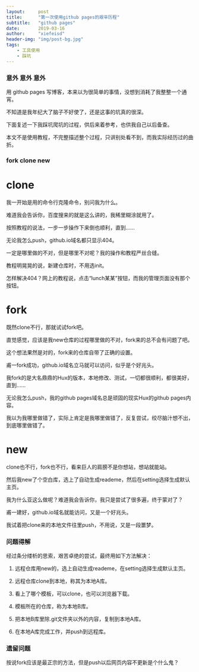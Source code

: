 ```yaml
---
layout:     post
title:      "第一次使用github pages的艰辛历程"
subtitle:   "github pages"
date:       2019-03-16
author:     "xiefeisd"
header-img: "img/post-bg.jpg"
tags:
    - 工具使用
    - 踩坑
---
```


### 意外 意外 意外

用 github pages 写博客，本来以为很简单的事情，没想到消耗了我整整一个通宵。

不知道是我年纪大了脑子不好使了，还是这事的坑真的很深。

下面复述一下我踩坑爬坑的过程，供后来着参考，也供我自己以后备查。

本文不是使用教程，不完整描述整个过程，只讲别处看不到，而我实际经历过的曲折。

### fork clone new

# clone

我一开始是用的命令行克隆命令，别问我为什么。

难道我会告诉你，百度搜来的就是这么讲的，我稀里糊涂就用了。

按照教程的说法，一步一步操作下来倒也顺利，直到……

无论我怎么push，github.io域名都只显示404。

一定是哪里做的不对，但是哪里不对呢？我的操作和教程严丝合缝。

教程明晃晃的说，新建仓库时，不用选init。

怎样解决404？网上的教程说，点击“lunch某某”按钮，而我的管理页面没有那个按钮。

# fork

既然clone不行，那就试试fork吧。

直觉感觉，应该是我new仓库的过程哪里做的不对，fork来的总不会有问题了吧。

这个想法果然是对的，fork来的仓库自带了正确的设置。

甫一fork成功，github.io域名立马就可以访问，似乎是个好兆头。

我fork的是大名鼎鼎的Hux的版本，本地修改、测试，一切都很顺利，都很美好，直到……

无论我怎么push，我的github pages域名总是顽固的现实Hux的github pages内容。

我以为我哪里做错了，实际上肯定是我哪里做错了，反复尝试，绞尽脑汁想不出，到底哪里做错了。

# new

clone也不行，fork也不行，看来巨人的肩膀不是你想站，想站就能站。

然后我new了个空白库，选上了自动生成reademe，然后在setting选择生成默认主页。

我为什么亚这么做呢？难道我会告诉你，我只是尝试了很多遍，终于蒙对了？

甫一建好，github.io域名就能访问，又是一个好兆头。

我试着把clone来的本地文件往里push，不用说，又是一段噩梦。

### 问题得解

经过条分缕析的思索，艰苦卓绝的尝试，最终用如下方法解决：

1. 远程仓库用new的，选上自动生成reademe，在setting选择生成默认主页。

2. 远程仓库clone到本地，称其为本地A库。

3. 看上了哪个模板，可以clone，也可以浏览器下载。

4. 模板所在的仓库，称为本地B库。

5. 把本地B库里除.git文件夹以外的内容，复制到本地A库。

6. 在本地A库完成工作，并push到远程库。

### 遗留问题

按说fork应该是最正宗的方法，但是push以后网页内容不更新是个什么鬼？
